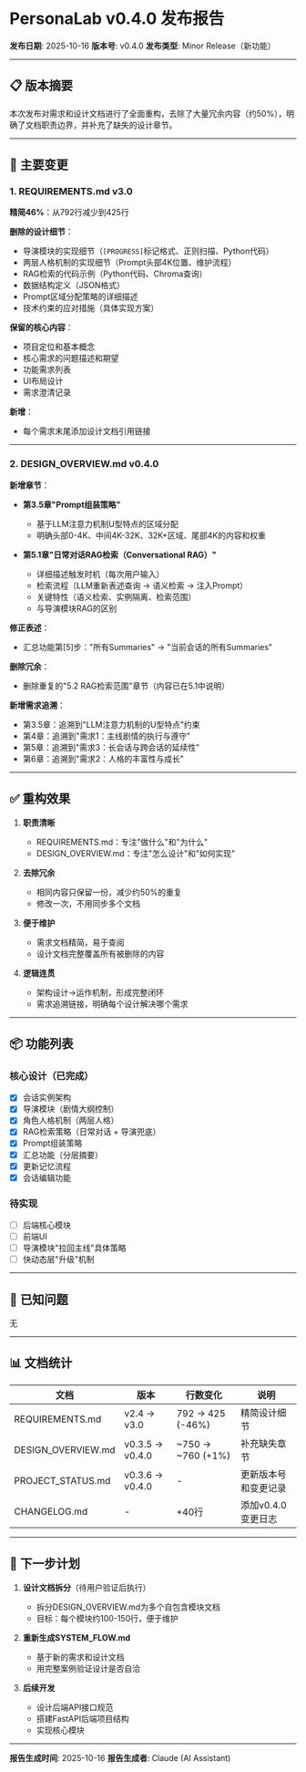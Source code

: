 # PersonaLab v0.4.0 发布报告

**发布日期**: 2025-10-16
**版本号**: v0.4.0
**发布类型**: Minor Release（新功能）

---

## 📋 版本摘要

本次发布对需求和设计文档进行了全面重构，去除了大量冗余内容（约50%），明确了文档职责边界，并补充了缺失的设计章节。

---

## 🎯 主要变更

### 1. REQUIREMENTS.md v3.0

**精简46%**：从792行减少到425行

**删除的设计细节**：
- 导演模块的实现细节（`[PROGRESS]`标记格式、正则扫描、Python代码）
- 两层人格机制的实现细节（Prompt头部4K位置、维护流程）
- RAG检索的代码示例（Python代码、Chroma查询）
- 数据结构定义（JSON格式）
- Prompt区域分配策略的详细描述
- 技术约束的应对措施（具体实现方案）

**保留的核心内容**：
- 项目定位和基本概念
- 核心需求的问题描述和期望
- 功能需求列表
- UI布局设计
- 需求澄清记录

**新增**：
- 每个需求末尾添加设计文档引用链接

---

### 2. DESIGN_OVERVIEW.md v0.4.0

**新增章节**：
- **第3.5章"Prompt组装策略"**
  - 基于LLM注意力机制U型特点的区域分配
  - 明确头部0-4K、中间4K-32K、32K+区域、尾部4K的内容和权重

- **第5.1章"日常对话RAG检索（Conversational RAG）"**
  - 详细描述触发时机（每次用户输入）
  - 检索流程（LLM重新表述查询 → 语义检索 → 注入Prompt）
  - 关键特性（语义检索、实例隔离、检索范围）
  - 与导演模块RAG的区别

**修正表述**：
- 汇总功能第[5]步："所有Summaries" → "当前会话的所有Summaries"

**删除冗余**：
- 删除重复的"5.2 RAG检索范围"章节（内容已在5.1中说明）

**新增需求追溯**：
- 第3.5章：追溯到"LLM注意力机制的U型特点"约束
- 第4章：追溯到"需求1：主线剧情的执行与遵守"
- 第5章：追溯到"需求3：长会话与跨会话的延续性"
- 第6章：追溯到"需求2：人格的丰富性与成长"

---

## ✅ 重构效果

1. **职责清晰**
   - REQUIREMENTS.md：专注"做什么"和"为什么"
   - DESIGN_OVERVIEW.md：专注"怎么设计"和"如何实现"

2. **去除冗余**
   - 相同内容只保留一份，减少约50%的重复
   - 修改一次，不用同步多个文档

3. **便于维护**
   - 需求文档精简，易于查阅
   - 设计文档完整覆盖所有被删除的内容

4. **逻辑连贯**
   - 架构设计→运作机制，形成完整闭环
   - 需求追溯链接，明确每个设计解决哪个需求

---

## 📦 功能列表

### 核心设计（已完成）
- [x] 会话实例架构
- [x] 导演模块（剧情大纲控制）
- [x] 角色人格机制（两层人格）
- [x] RAG检索策略（日常对话 + 导演兜底）
- [x] Prompt组装策略
- [x] 汇总功能（分层摘要）
- [x] 更新记忆流程
- [x] 会话编辑功能

### 待实现
- [ ] 后端核心模块
- [ ] 前端UI
- [ ] 导演模块"拉回主线"具体策略
- [ ] 快动态层"升级"机制

---

## 🐛 已知问题

无

---

## 📊 文档统计

| 文档 | 版本 | 行数变化 | 说明 |
|------|------|---------|------|
| REQUIREMENTS.md | v2.4 → v3.0 | 792 → 425 (-46%) | 精简设计细节 |
| DESIGN_OVERVIEW.md | v0.3.5 → v0.4.0 | ~750 → ~760 (+1%) | 补充缺失章节 |
| PROJECT_STATUS.md | v0.3.6 → v0.4.0 | - | 更新版本号和变更记录 |
| CHANGELOG.md | - | +40行 | 添加v0.4.0变更日志 |

---

## 🔄 下一步计划

1. **设计文档拆分**（待用户验证后执行）
   - 拆分DESIGN_OVERVIEW.md为多个自包含模块文档
   - 目标：每个模块约100-150行，便于维护

2. **重新生成SYSTEM_FLOW.md**
   - 基于新的需求和设计文档
   - 用完整案例验证设计是否自洽

3. **后续开发**
   - 设计后端API接口规范
   - 搭建FastAPI后端项目结构
   - 实现核心模块

---

**报告生成时间**: 2025-10-16
**报告生成者**: Claude (AI Assistant)
